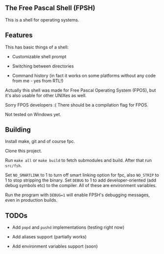 ## The Free Pascal Shell (FPSH)

This is a shell for operating systems.

## Features

This has basic things of a shell:

* Customizable shell prompt

* Switching between directories

* Command history (in fact it works on some platforms without any code from me - yes from RTL!)

Actually this shell was made for Free Pascal Operating System (FPOS), but it's also usable for other UNIXes as well.

Sorry FPOS developers :( There should be a compilation flag for FPOS.

Not tested on Windows yet.

## Building

Install make, git and of course fpc.

Clone this project.

Run `make all` or `make build` to fetch submodules and build. After that run `src/fsh`.

Set `NO_SMARTLINK` to 1 to turn off smart linking option for fpc, also `NO_STRIP` to 1 to stop stripping the binary. Set `DEBUG` to 1 to add developer-oriented (add debug symbols etc) to the compiler. All of these are environment variables.

Run the program with `DEBUG=1` will enable FPSH's debugging messages, even in production builds.

## TODOs

* Add `popd` and `pushd` implementations (testing right now)

* Add aliases support (partially works)

* Add environment variables support (soon)
